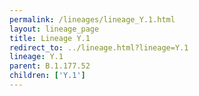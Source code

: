 ```yaml
---
permalink: /lineages/lineage_Y.1.html
layout: lineage_page
title: Lineage Y.1
redirect_to: ../lineage.html?lineage=Y.1
lineage: Y.1
parent: B.1.177.52
children: ['Y.1']
---
```

